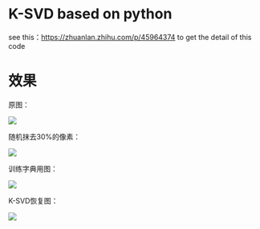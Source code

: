 # K-SVD based on python
see this：https://zhuanlan.zhihu.com/p/45964374 to get the detail of this code

 # 效果
 原图：
 
  ![](https://pic4.zhimg.com/80/v2-86b4a423146e07254a439337e3e62663_hd.jpg)
  
  随机抹去30%的像素：
  
  ![](https://pic4.zhimg.com/80/v2-eb893bc960f506b6c39c4297dba316ff_hd.jpg)
  
  
  训练字典用图：
  
  ![](https://pic1.zhimg.com/80/v2-72e231ba67c7159c8edc75fede0f0c10_hd.jpg)
  
  
  K-SVD恢复图：
  
  ![](https://pic2.zhimg.com/80/v2-d3b627a096fdf38006714479a7a041b5_hd.jpg)
  
